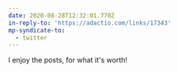 ```yaml
---
date: 2020-08-28T12:32:01.770Z
in-reply-to: 'https://adactio.com/links/17343'
mp-syndicate-to:
  - twitter
---
```


I enjoy the posts, for what it's worth!
